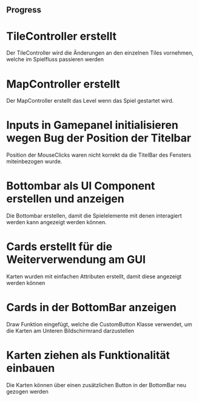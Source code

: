## Progress

# TileController erstellt
Der TileController wird die Änderungen an den einzelnen Tiles vornehmen, welche im Spielfluss passieren werden

# MapController erstellt
Der MapController erstellt das Level wenn das Spiel gestartet wird.

# Inputs in Gamepanel initialisieren wegen Bug der Position der Titelbar
Position der MouseClicks waren nicht korrekt da die TitelBar des Fensters miteinbezogen wurde.

# Bottombar als UI Component erstellen und anzeigen
Die Bottombar erstellen, damit die Spielelemente mit denen interagiert werden kann angezeigt werden können.

# Cards erstellt für die Weiterverwendung am GUI
Karten wurden mit einfachen Attributen erstellt, damit diese angezeigt werden können

# Cards in der BottomBar anzeigen
Draw Funktion eingefügt, welche die CustomButton Klasse verwendet, um die Karten am Unteren Bildschirmrand darzustellen

# Karten ziehen als Funktionalität einbauen
Die Karten können über einen zusätzlichen Button in der BottomBar neu gezogen werden